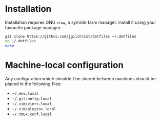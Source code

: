 # Installation

Installation requires GNU `stow`, a symlink farm manager. Install it using your favourite package manager.

```sh
git clone https://github.com/jgilchrist/dotfiles ~/.dotfiles
cd ~/.dotfiles
make
```

# Machine-local configuration

Any configuration which shouldn't be shared between machines should be placed in the following files:

* `~/.env.local`
* `~/.gitconfig.local`
* `~/.vim/vimrc.local`
* `~/.vim/plugins.local`
* `~/.tmux.conf.local`
